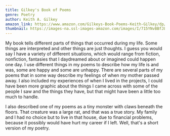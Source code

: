 ```yaml
---
title: Gilkey's Book of Poems
genre: Poetry
author: Keith A. Gilkey
amazon_link: https://www.amazon.com/Gilkeys-Book-Poems-Keith-Gilkey/dp/1648952623/ref=tmm_pap_swatch_0?_encoding=UTF8&qid=1643611509&sr=8-1
thumbnail: https://images-na.ssl-images-amazon.com/images/I/715YNvBBfJL.jpg
---
```

My book tells different parts of things that occurred during my life. Some things are interpreted and other things are just thoughts. I guess you would say I have a variety of different situations, which would range from fiction, nonfiction, fantasies that I daydreamed about or imagined could happen one day. I use different things in my poems to describe how my life is and was, some are happy and some are unhappy. There are several parts of my poems that in some way describe my feelings of when my mother passed away. I also included my experiences of when I lived in the projects, I could have been more graphic about the things I came across with some of the people I saw and the things they have, but that might have been a little too much to handle.

I also described one of my poems as a tiny monster with claws beneath the floors. That creature was a large rat, and that was a true story. My family and I had no choice but to live in that house, due to financial problems, because it possibly would have hurt my career if I left. Well, that's a short version of my poetry.